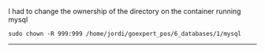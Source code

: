 I had to change the ownership of the directory on the container running mysql

`sudo chown -R 999:999 /home/jordi/goexpert_pos/6_databases/1/mysql`

---
